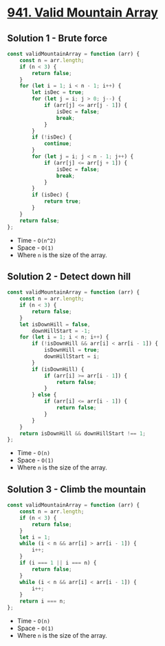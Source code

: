# [941. Valid Mountain Array](https://leetcode.com/problems/valid-mountain-array/)

## Solution 1 - Brute force

```js
const validMountainArray = function (arr) {
    const n = arr.length;
    if (n < 3) {
        return false;
    }
    for (let i = 1; i < n - 1; i++) {
        let isDec = true;
        for (let j = i; j > 0; j--) {
            if (arr[j] <= arr[j - 1]) {
                isDec = false;
                break;
            }
        }
        if (!isDec) {
            continue;
        }
        for (let j = i; j < n - 1; j++) {
            if (arr[j] <= arr[j + 1]) {
                isDec = false;
                break;
            }
        }
        if (isDec) {
            return true;
        }
    }
    return false;
};
```

-   Time - `O(n^2)`
-   Space - `O(1)`
-   Where `n` is the size of the array.

## Solution 2 - Detect down hill

```js
const validMountainArray = function (arr) {
    const n = arr.length;
    if (n < 3) {
        return false;
    }
    let isDownHill = false,
        downHillStart = -1;
    for (let i = 1; i < n; i++) {
        if (!isDownHill && arr[i] < arr[i - 1]) {
            isDownHill = true;
            downHillStart = i;
        }
        if (isDownHill) {
            if (arr[i] >= arr[i - 1]) {
                return false;
            }
        } else {
            if (arr[i] <= arr[i - 1]) {
                return false;
            }
        }
    }
    return isDownHill && downHillStart !== 1;
};
```

-   Time - `O(n)`
-   Space - `O(1)`
-   Where `n` is the size of the array.

## Solution 3 - Climb the mountain

```js
const validMountainArray = function (arr) {
    const n = arr.length;
    if (n < 3) {
        return false;
    }
    let i = 1;
    while (i < n && arr[i] > arr[i - 1]) {
        i++;
    }
    if (i === 1 || i === n) {
        return false;
    }
    while (i < n && arr[i] < arr[i - 1]) {
        i++;
    }
    return i === n;
};
```

-   Time - `O(n)`
-   Space - `O(1)`
-   Where `n` is the size of the array.
